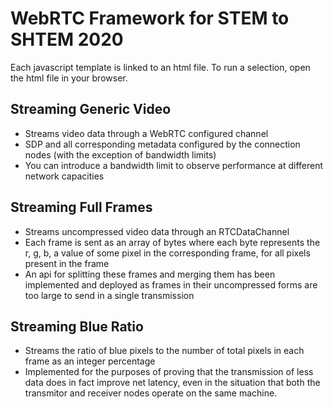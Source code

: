 # WebRTC Framework for STEM to SHTEM 2020

Each javascript template is linked to an html file. To run a selection, open the html file in your browser.

## Streaming Generic Video

- Streams video data through a WebRTC configured channel
- SDP and all corresponding metadata configured by the connection nodes (with the exception of bandwidth limits)
- You can introduce a bandwidth limit to observe performance at different network capacities

## Streaming Full Frames

- Streams uncompressed video data through an RTCDataChannel
- Each frame is sent as an array of bytes where each byte represents the r, g, b, a value of some pixel in the corresponding frame, for all pixels present in the frame
- An api for splitting these frames and merging them has been implemented and deployed as frames in their uncompressed forms are too large to send in a single transmission

## Streaming Blue Ratio

- Streams the ratio of blue pixels to the number of total pixels in each frame as an integer percentage
- Implemented for the purposes of proving that the transmission of less data does in fact improve net latency, even in the situation that both the transmitor and receiver nodes operate on the same machine. 
